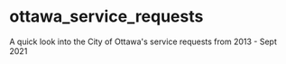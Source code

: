# ottawa_service_requests
A quick look into the City of Ottawa's service requests from 2013 - Sept 2021
